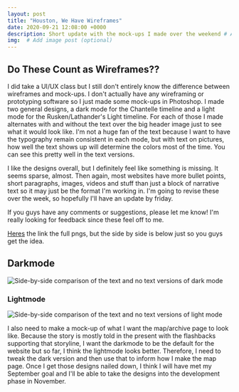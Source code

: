 ```yaml
---
layout: post
title: "Houston, We Have Wireframes"
date: 2020-09-21 12:08:00 +0000
description: Short update with the mock-ups I made over the weekend # Add post description (optional)
img:  # Add image post (optional)
---
```

## Do These Count as Wireframes??
I did take a UI/UX class but I still don't entirely know the difference between wireframes and mock-ups. I don't actually have any wireframing or prototyping software so I just made some mock-ups in Photoshop. I made two general designs, a dark mode for the Chantelle timeline and a light mode for the Rusken/Lathander's Light timeline. For each of those I made alternates with and without the text over the big header image just to see what it would look like. I'm not a huge fan of the text because I want to have the typography remain consistent in each mode, but with text on pictures, how well the text shows up will determine the colors most of the time. You can see this pretty well in the text versions.

I like the designs overall, but I definitely feel like something is missing. It seems sparse, almost. Then again, most websites have more bullet points, short paragraphs, images, videos and stuff than just a block of narrative text so it may just be the format I'm working in. I'm going to revise these over the week, so hopefully I'll have an update by friday.

If you guys have any comments or suggestions, please let me know! I'm really looking for feedback since these feel off to me.

[Heres](https://imgur.com/NqmnTwE) the link the full pngs, but the side by side is below just so you guys get the idea.

## Darkmode

![Side-by-side comparison of the text and no text versions of dark mode]({{site.baseurl}}/assets/img/dark_side_by_side.png)

### Lightmode

![Side-by-side comparison of the text and no text versions of light mode]({{site.baseurl}}/assets/img/light_side_by_side.png)


I also need to make a mock-up of what I want the map/archive page to look like. Because the story is mostly told in the present with the flashbacks supporting that storyline, I want the darkmode to be the default for the website but so far, I think the lightmode looks better. Therefore, I need to tweak the dark version and then use that to inform how I make the map page. Once I get those designs nailed down, I think I will have met my September goal and I'll be able to take the designs into the development phase in November.